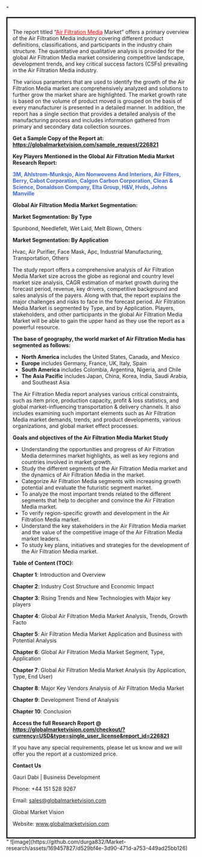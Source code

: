 "<div style='border: 3px solid black; padding: 1em;'>

The report titled “<a style='color: #ff0000;' href='https://globalmarketvision.com/reports/global-air-filtration-media-market/226821'>Air Filtration Media</a> Market” offers a primary overview of the Air Filtration Media industry covering different product definitions, classifications, and participants in the industry chain structure. The quantitative and qualitative analysis is provided for the global Air Filtration Media market considering competitive landscape, development trends, and key critical success factors (CSFs) prevailing in the Air Filtration Media industry.

The various parameters that are used to identify the growth of the Air Filtration Media market are comprehensively analyzed and solutions to further grow the market share are highlighted. The market growth rate is based on the volume of product moved is grouped on the basis of every manufacturer is presented in a detailed manner. In addition, the report has a single section that provides a detailed analysis of the manufacturing process and includes information gathered from primary and secondary data collection sources.

<strong>Get a Sample Copy of the Report at:</strong><strong> <a style='color: #ff0000;' href='https://globalmarketvision.com/sample_request/226821?utm_source=linkedinPulse&utm_medium=Durga&utm_campaign=Durga'><strong>https://globalmarketvision.com/sample_request/226821</strong></a></strong>

<strong>Key Players Mentioned in the Global Air Filtration Media Market Research Report:</strong>

<strong style='color: #4169e1;'>3M, Ahlstrom-Munksjo, Aim Nonwovens And Interiors, Air Filters, Berry, Cabot Corporation, Calgon Carbon Corporation, Clean & Science, Donaldson Company, Elta Group, H&V, Hvds, Johns Manville</strong>

<strong>Global Air Filtration Media Market Segmentation:</strong>

<strong>Market Segmentation: By Type</strong>

Spunbond, Needlefelt, Wet Laid, Melt Blown, Others

<strong>Market Segmentation: By Application</strong>

Hvac, Air Purifier, Face Mask, Apc, Industrial Manufacturing, Transportation, Others

The study report offers a comprehensive analysis of Air Filtration Media Market size across the globe as regional and country level market size analysis, CAGR estimation of market growth during the forecast period, revenue, key drivers, competitive background and sales analysis of the payers. Along with that, the report explains the major challenges and risks to face in the forecast period. Air Filtration Media Market is segmented by Type, and by Application. Players, stakeholders, and other participants in the global Air Filtration Media Market will be able to gain the upper hand as they use the report as a powerful resource.

<strong>The base of geography, the world market of Air Filtration Media has segmented as follows:</strong>
<ul>
  <li><strong>North America</strong> includes the United States, Canada, and Mexico</li>
  <li><strong>Europe</strong> includes Germany, France, UK, Italy, Spain</li>
  <li><strong>South America</strong> includes Colombia, Argentina, Nigeria, and Chile</li>
  <li><strong>The Asia Pacific</strong> includes Japan, China, Korea, India, Saudi Arabia, and Southeast Asia</li>
</ul>
The Air Filtration Media report analyses various critical constraints, such as item price, production capacity, profit &amp; loss statistics, and global market-influencing transportation &amp; delivery channels. It also includes examining such important elements such as Air Filtration Media market demands, trends, and product developments, various organizations, and global market effect processes.

<strong>Goals and objectives of the Air Filtration Media Market Study</strong>
<ul>
  <li>Understanding the opportunities and progress of Air Filtration Media determines market highlights, as well as key regions and countries involved in market growth.</li>
  <li>Study the different segments of the Air Filtration Media market and the dynamics of Air Filtration Media in the market.</li>
  <li>Categorize Air Filtration Media segments with increasing growth potential and evaluate the futuristic segment market.</li>
  <li>To analyze the most important trends related to the different segments that help to decipher and convince the Air Filtration Media market.</li>
  <li>To verify region-specific growth and development in the Air Filtration Media market.</li>
  <li>Understand the key stakeholders in the Air Filtration Media market and the value of the competitive image of the Air Filtration Media market leaders.</li>
  <li>To study key plans, initiatives and strategies for the development of the Air Filtration Media market.</li>
</ul>
<strong>Table of Content (TOC):</strong>

<strong>Chapter 1</strong>: Introduction and Overview

<strong>Chapter 2</strong>: Industry Cost Structure and Economic Impact

<strong>Chapter 3</strong>: Rising Trends and New Technologies with Major key players

<strong>Chapter 4</strong>: Global Air Filtration Media Market Analysis, Trends, Growth Facto

<strong>Chapter 5</strong>: Air Filtration Media Market Application and Business with Potential Analysis

<strong>Chapter 6</strong>: Global Air Filtration Media Market Segment, Type, Application

<strong>Chapter 7</strong>: Global Air Filtration Media Market Analysis (by Application, Type, End User)

<strong>Chapter 8</strong>: Major Key Vendors Analysis of Air Filtration Media Market

<strong>Chapter 9</strong>: Development Trend of Analysis

<strong>Chapter 10</strong>: Conclusion

<strong>Access the full Research Report </strong><strong>@</strong><strong> <strong><a style='color: #ff0000;' href='https://globalmarketvision.com/checkout/?currency=USD&type=single_user_license&report_id=226821?utm_source=linkedinPulse&utm_medium=Durga&utm_campaign=Durga'>https://globalmarketvision.com/checkout/?currency=USD&type=single_user_license&report_id=226821</a></strong>
</strong>

If you have any special requirements, please let us know and we will offer you the report at a customized price.

<strong>Contact Us</strong>

Gauri Dabi | Business Development

Phone: +44 151 528 9267

Email: <a href='mailto:sales@globalmarketvision.com'>sales@globalmarketvision.com</a>

Global Market Vision

Website: <a href='http://www.globalmarketvision.com/'>www.globalmarketvision.com</a>

</div>"
![image](https://github.com/durga832/Market-research/assets/169457827/d529bf4e-3d90-471d-a753-449ad25bb126)
